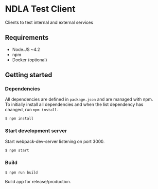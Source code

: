 # NDLA Test Client

Clients to test internal and external services

## Requirements

- Node.JS ~4.2
- npm
- Docker (optional)

## Getting started

### Dependencies

All dependencies are defined in `package.json` and are managed with npm. To
initially install all dependencies and when the list dependency has changed,
run `npm install`.

```
$ npm install
```

### Start development server

Start webpack-dev-server listening on port 3000.

```
$ npm start
```


### Build

```
$ npm run build
```

Build app for release/production.
